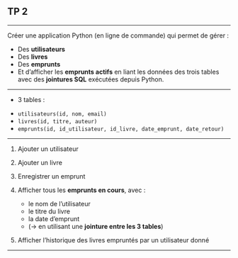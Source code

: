 ## TP 2

---

Créer une application Python (en ligne de commande) qui permet de gérer :

* Des **utilisateurs**
* Des **livres**
* Des **emprunts**
* Et d’afficher les **emprunts actifs** en liant les données des trois tables avec des **jointures SQL** exécutées depuis Python.

---

- 3 tables :

* `utilisateurs(id, nom, email)`
* `livres(id, titre, auteur)`
* `emprunts(id, id_utilisateur, id_livre, date_emprunt, date_retour)`

---


1. Ajouter un utilisateur
2. Ajouter un livre
3. Enregistrer un emprunt
4. Afficher tous les **emprunts en cours**, avec :

   * le nom de l’utilisateur
   * le titre du livre
   * la date d’emprunt
   * (→ en utilisant une **jointure entre les 3 tables**)
5. Afficher l’historique des livres empruntés par un utilisateur donné

---
